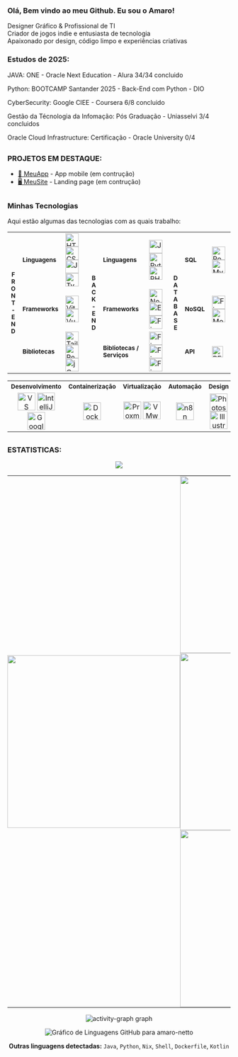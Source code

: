 ### Olá, Bem vindo ao meu Github. Eu sou o Amaro!

Designer Gráfico & Profissional de TI  
Criador de jogos indie e entusiasta de tecnologia  
Apaixonado por design, código limpo e experiências criativas

### Estudos de 2025:

JAVA: ONE - Oracle Next Education - Alura 34/34 concluido

Python: BOOTCAMP Santander 2025 - Back-End com Python - DIO

CyberSecurity: Google CIEE - Coursera 6/8 concluido

Gestão da Técnologia da Infomação: Pós Graduação - Uniasselvi 3/4 concluidos

Oracle Cloud Infrastructure: Certificação - Oracle University  0/4

##

### PROJETOS EM DESTAQUE:

- [📱 MeuApp](https://github.com/usuario/) - App mobile (em contrução)
- [🖥️ MeuSite](https://github.com/amaro-netto/) - Landing page (em contrução)

##

### Minhas Tecnologias
Aqui estão algumas das tecnologias com as quais trabalho:

<table>
  <tr>
    <th rowspan="4"><small> F<br>R<br>O<br>N<br>T<br>-<br>E<br>N<br>D</small></th>
    <td><small><strong>Linguagens</strong></small></td>
    <td>
      <img src="https://skillicons.dev/icons?i=html" height="30" title="HTML5">
      <img src="https://skillicons.dev/icons?i=css" height="30" title="CSS3">
      <img src="https://skillicons.dev/icons?i=js" height="30" title="JavaScript">
      <img src="https://skillicons.dev/icons?i=ts" height="30" title="TypeScript">
    </td>
    <th rowspan="4"><small> B<br>A<br>C<br>K<br>-<br>E<br>N<br>D</small></th>
    <td><small><strong>Linguagens</strong></small></td>
    <td>
      <img src="https://skillicons.dev/icons?i=js" height="30" title="JavaScript">
      <img src="https://skillicons.dev/icons?i=python" height="30" title="Python">
      <img src="https://skillicons.dev/icons?i=php" height="30" title="PHP">
    </td>
    <th rowspan="4"><small>D<br>A<br>T<br>A<br>B<br>A<br>S<br>E</small></th>
    <td><small><strong>SQL</strong></small></td>
    <td>
      <img src="https://skillicons.dev/icons?i=postgres" height="30" title="PostgreSQL">
      <img src="https://skillicons.dev/icons?i=mysql" height="30" title="MySQL">
    </td>
  </tr>
  <tr>
    <td><small><strong>Frameworks</strong></small></td>
    <td>
      <img src="https://skillicons.dev/icons?i=vite" height="30" title="Vite.js">
      <img src="https://skillicons.dev/icons?i=vue" height="30" title="Vue.js">
    </td>
    <td><small><strong>Frameworks</strong></small></td>
    <td>
      <img src="https://skillicons.dev/icons?i=nodejs" height="30" title="Node.js">
      <img src="https://skillicons.dev/icons?i=express" height="30" title="Express.js">
      <img src="https://skillicons.dev/icons?i=firebase" height="30" title="Firebase">
    </td>
    <td><small><strong>NoSQL</strong></small></td>
    <td>
      <img src="https://skillicons.dev/icons?i=firebase" height="30" title="Firebase Realtime Database">
      <img src="https://skillicons.dev/icons?i=mongodb" height="30" title="MongoDB">
    </td>
  </tr>
  <tr>
    <td><small><strong>Bibliotecas</strong></small></td>
    <td>
      <img src="https://skillicons.dev/icons?i=tailwind" height="30" title="Tailwind CSS">
      <img src="https://skillicons.dev/icons?i=react" height="30" title="React">
      <img src="https://skillicons.dev/icons?i=jquery" height="30" title="jQuery">
    </td>
    <td><small><strong>Bibliotecas / Serviços</strong></small></td>
    <td>
      <img src="https://skillicons.dev/icons?i=firebase" height="30" title="Firebase Auth">
      <img src="https://skillicons.dev/icons?i=firebase" height="30" title="Firebase Hosting">
      <img src="https://skillicons.dev/icons?i=firebase" height="30" title="Firebase Functions">
    </td>
    <td><small><strong>API</strong></small></td>
    <td>
      <img src="https://img.shields.io/badge/REST-009688?logo=api&logoColor=white" height="25" title="REST API">
    </td>
  </tr>
</table>

<div>
  <table>
    <tr>
      <!-- Desenvolvimento -->
      <th style="text-orientation: upright;"><small>Desenvolvimento</small></th>
      <!-- Containerização -->
      <th style=""><small>Containerização</small></th>
      <!-- Virtualização -->
      <th style=";"><small>Virtualização</small></th>
      <!-- Automação -->
      <th style=";"><small>Automação</small></th>
      <!-- Design -->
      <th style=";"><small>Design</small></th>
      <!-- IA -->
      <th style=";"><small>IA</small></th>
      <!-- Games -->
      <th style=";"><small>Games</small></th>
    </tr>
    <tr>
      <!-- Desenvolvimento -->
      <td align="center">
        <img src="https://cdn.jsdelivr.net/gh/devicons/devicon/icons/vscode/vscode-original.svg" title="VS Code" width="40" height="40">
        <img src="https://cdn.jsdelivr.net/gh/devicons/devicon/icons/intellij/intellij-original.svg" title="IntelliJ IDEA" width="40" height="40">
        <img src="https://avatars.githubusercontent.com/u/33467679?s=200&v=4" title="Google Colab" width="40" height="40">
      </td>
      <!-- Containerização -->
      <td align="center">
        <img src="https://cdn.jsdelivr.net/gh/devicons/devicon/icons/docker/docker-original.svg" title="Docker" width="40" height="40">
      </td>
      <!-- Virtualização -->
      <td align="center">
        <img src="https://img.icons8.com/?size=100&id=53iFar0HpEW9&format=png&color=000000" title="Proxmox" width="40" height="40">
        <img src="https://dt-cdn.net/hub/logos/vcenter-server.png" title="VMware / ESXi" width="40" height="40">
      </td>
      <!-- Automação -->
      <td align="center">
        <img src="https://registry.npmmirror.com/@lobehub/icons-static-png/latest/files/dark/n8n-color.png" title="n8n" width="40" height="40">
      </td>
      <!-- Design -->
      <td align="center">
        <img src="https://cdn.jsdelivr.net/gh/devicons/devicon/icons/photoshop/photoshop-plain.svg" title="Photoshop" width="40" height="40">
        <img src="https://cdn.jsdelivr.net/gh/devicons/devicon/icons/illustrator/illustrator-plain.svg" title="Illustrator" width="40" height="40">
      </td>
      <!-- IA -->
      <td align="center">
        <img src="https://upload.wikimedia.org/wikipedia/commons/0/04/ChatGPT_logo.svg" title="ChatGPT" width="40" height="40">
        <img src="https://static.vecteezy.com/system/resources/previews/055/687/055/non_2x/rectangle-gemini-google-icon-symbol-logo-free-png.png" title="Gemini" width="40" height="40">
      </td>
      <!-- Games -->
      <td align="center">
        <img src="https://cdn.jsdelivr.net/gh/devicons/devicon/icons/godot/godot-original.svg" title="Godot Engine" width="40" height="40">
      </td>
    </tr>
  </table>
</div>


##

### ESTATISTICAS:

<p align="center">
  <a href="https://github.com/ryo-ma/github-profile-trophy" title="repositório de troféus">
    <img src="https://github-profile-trophy.vercel.app/?username=amaro-netto&column=8&theme=darkhub&no-frame=true&no-bg=true&rank=,-?&row=2&no-bg=true"/>
  </a>
</p>

<div align="center">
  <table style="border-collapse: collapse; border: none;">
    <tr align="center">
      <td align="center" rowspan="0" style="padding: 0;">
        <img width="390em" src="https://github-readme-stats.vercel.app/api/top-langs/?username=amaro-netto&theme=dark&layout=pie&hide_border=true&v=3&langs_count=20&v=1&no-bg=true"/>
      <td align="left" style="padding: 0;" width="430em">
      <img width="400em" src="https://github-readme-streak-stats-eight.vercel.app?user=amaro-netto&theme=dark&hide_border=true&locale=pt_BR&date_format=j%2Fn%5B%2FY%5D&v=1&no-bg=true"/>
<img width="400em" src="https://github-readme-stats.vercel.app/api?username=amaro-netto&show_icons=true&theme=dark&include_all_commits=true&hide_border=true&v=1&rank_icon=github&no-bg=true"/>
        <img width="400em" src="https://github-readme-stats.vercel.app/api/wakatime?username=amaronetto&layout=compact&theme=dark&hide_border=true&no-bg=true"/>
  </table>
</div>

<div align="center">
<img src="https://github-readme-activity-graph.vercel.app/graph?username=amaro-netto&theme=github-dark&area=true&hide_border=true&hide_title=true&no-bg=true" alt="activity-graph graph"/>
</div>

<div align="center">
  
![Gráfico de Linguagens GitHub para amaro-netto](https://grafdev.vercel.app/api/generate-chart?username=amaro-netto&lineColor=ffffff&fillColor=00b3ff&pointColor=1100ff&textColor=ffffff&gridColor=007BFF&angleLineColor=007bff)

**Outras linguagens detectadas:** `Java`, `Python`, `Nix`, `Shell`, `Dockerfile`, `Kotlin`
</div>
